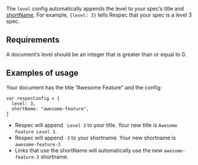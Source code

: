 The `level` config automatically appends the level to your spec’s title and [shortName](https://github.com/w3c/respec/wiki/shortName). For example, `{level: 3}` tells Respec that your spec is a level 3 spec.

## Requirements
A document’s level should be an integer that is greater than or equal to 0.

## Examples of usage

Your document has the title “Awesome Feature” and the config: 

```JS
var respecConfig = {
  level: 3,
  shortName: "awesome-feature",
}
```
* Respec will append ` Level 3` to your title. Your new title is `Awesome Feature Level 3`. 
* Respec will append `-3` to your shortname. Your new shortname is `awesome-feature-3`
* Links that use the shortName will automatically use the new `awesome-feature-3` shortname.